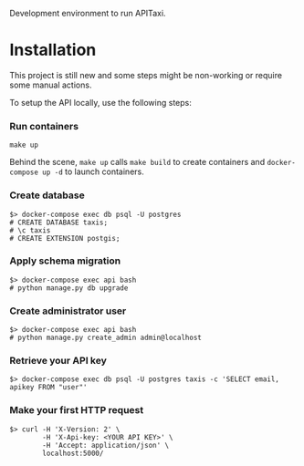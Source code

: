 
Development environment to run APITaxi.


Installation
============

This project is still new and some steps might be non-working or require some manual actions.

To setup the API locally, use the following steps:

### Run containers

```
make up
```

Behind the scene, `make up` calls `make build` to create containers and `docker-compose up -d` to launch containers.

### Create database

```
$> docker-compose exec db psql -U postgres
# CREATE DATABASE taxis;
# \c taxis
# CREATE EXTENSION postgis;
```

### Apply schema migration

```
$> docker-compose exec api bash
# python manage.py db upgrade
```

### Create administrator user

```
$> docker-compose exec api bash
# python manage.py create_admin admin@localhost
```

### Retrieve your API key

```
$> docker-compose exec db psql -U postgres taxis -c 'SELECT email, apikey FROM "user"'
```

### Make your first HTTP request

```
$> curl -H 'X-Version: 2' \
        -H 'X-Api-key: <YOUR API KEY>' \
        -H 'Accept: application/json' \
        localhost:5000/
```
